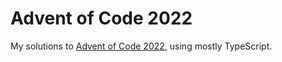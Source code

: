 # Advent of Code 2022

My solutions to [Advent of Code 2022](https://adventofcode.com/2022), using mostly TypeScript.